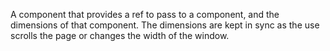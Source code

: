 A component that provides a ref to pass to a component, and the dimensions of that component. The dimensions are kept in sync as the use scrolls the page or changes the width of the window.
